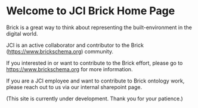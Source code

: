 # Welcome to JCI Brick Home Page

Brick is a great way to think about representing the built-environment in the digital world.

JCI is an active collaborator and contributor to the Brick (https://www.brickschema.org) community. 

If you interested in or want to contribute to the Brick effort, please go to https://www.brickschema.org for more information.

If you are a JCI employee and want to contribute to Brick ontology work, please reach out to us via our internal sharepoint page.

(This site is currently under development. Thank you for your patience.)
